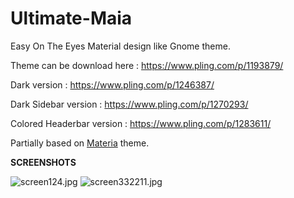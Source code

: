 # Ultimate-Maia
Easy On The Eyes Material design like Gnome theme.

Theme can be download here : https://www.pling.com/p/1193879/

Dark version : https://www.pling.com/p/1246387/

Dark Sidebar version : https://www.pling.com/p/1270293/

Colored Headerbar version : https://www.pling.com/p/1283611/

Partially based on <a href="https://github.com/nana-4/materia-theme">Materia</a> theme.
 

<b>SCREENSHOTS</b>

<img src="https://www.cjoint.com/doc/19_11/IKDjgDzL7lR_screen124.jpg" alt="screen124.jpg" border="0" />

<img src="https://www.cjoint.com/doc/19_12/ILgi7VHtqlA_screen332211.jpg" alt="screen332211.jpg" border="0" />


